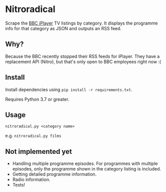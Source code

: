 # Nitroradical

Scrape the [BBC iPlayer](http://www.bbc.co.uk/iplayer/) TV listings
by category. It displays the programme info for that category as JSON
and outputs an RSS feed.

## Why?

Because the BBC recently stopped their RSS feeds for iPlayer. They have
a replacement API (Nitro), but that's only open to BBC employees right
now :(

## Install

Install dependencies using `pip install -r requirements.txt`.

Requires Python 3.7 or greater.

## Usage

`nitroradical.py <category name>`

e.g. `nitroradical.py films`

## Not implemented yet

* Handling multiple programme episodes. For programmes with multiple
  episodes, only the programme shown in the category listing is
  included.
* Getting detailed programme information.
* Radio information.
* Tests!
